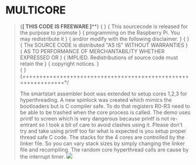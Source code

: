 # MULTICORE
>{******************[ THIS CODE IS FREEWARE ]********************}
>{                                                               }
>{     This sourcecode is released for the purpose to promote   	}
>{   programming on the Raspberry Pi. You may redistribute it    }
>{   and/or modify with the following disclaimer.                }
>{																}
>{   The SOURCE CODE is distributed "AS IS" WITHOUT WARRANTIES	}
>{   AS TO PERFORMANCE OF MERCHANTABILITY WHETHER EXPRESSED OR   } 
>{   IMPLIED. Redistributions of source code must retain the     }
>{   copyright notices.                                          }	
{																}
{++++++++++++++++++++++++++++++++++++++++++++++++++++++++++++++*/
>
>The smartstart assembler boot was extended to setup cores 1,2,3 for hyperthreading. A new spinlock was created which mimics the bootloaders but is C compiler safe. To do that registers R0-R3 need to be able to be trashed when the core process is called. The demo uses printf to screen which is very dangerous because printf is not re-entrant so I took a bit of care to avoid clashes using it. Please don't try and take using printf too far what is expected is you setup proper thread safe C code. The stacks for the 4 cores are controlled by the linker file. So you can vary stack sizes by simply changing the linker file and recompiling. The random core hyperthread calls are cause by the interrupt timer.
![](https://github.com/LdB-ECM/Raspberry-Pi/blob/master/Images/Multicore.jpg)


